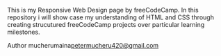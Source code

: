 This is my Responsive Web Design page by freeCodeCamp.
In this repository i will show case my understanding of HTML and CSS through creating
strucutured freeCodeCamp projects over particular learning milestones.




Author
mucherumaina<petermucheru420@gmail.com>